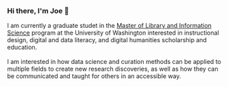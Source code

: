 ### Hi there, I'm Joe 👋
I am currently a graduate studet in the [Master of Library and Information Science](https://ischool.uw.edu/programs/mlis) program at the University of Washington interested in instructional design, digital and data literacy, and digital humanities scholarship and education. 
<br><br>
I am interested in how data science and curation methods can be applied to multiple fields to create new research discoveries, as well as how they can be communicated and taught for others in an accessible way.
